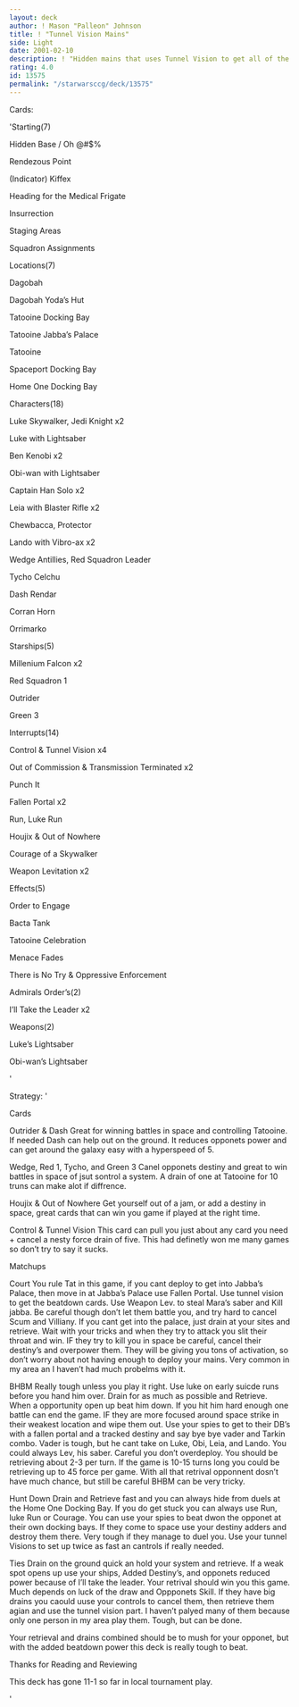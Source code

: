 ```yaml
---
layout: deck
author: ! Mason "Palleon" Johnson
title: ! "Tunnel Vision Mains"
side: Light
date: 2001-02-10
description: ! "Hidden mains that uses Tunnel Vision to get all of the cards you need to WIN (quick)"
rating: 4.0
id: 13575
permalink: "/starwarsccg/deck/13575"
---
```

Cards: 

'Starting(7) 


Hidden Base / Oh @#$%

Rendezous Point

(Indicator) Kiffex

Heading for the Medical Frigate

Insurrection

Staging Areas

Squadron Assignments


Locations(7)

Dagobah

Dagobah Yoda’s Hut

Tatooine Docking Bay

Tatooine Jabba’s Palace 

Tatooine

Spaceport Docking Bay

Home One Docking Bay


Characters(18)

Luke Skywalker, Jedi Knight x2

Luke with Lightsaber

Ben Kenobi x2

Obi-wan with Lightsaber

Captain Han Solo x2

Leia with Blaster Rifle x2

Chewbacca, Protector

Lando with Vibro-ax x2

Wedge Antillies, Red Squadron Leader

Tycho Celchu

Dash Rendar

Corran Horn

Orrimarko


Starships(5)

Millenium Falcon x2

Red Squadron 1

Outrider

Green 3


Interrupts(14)

Control & Tunnel Vision x4

Out of Commission & Transmission Terminated x2

Punch It

Fallen Portal x2

Run, Luke Run

Houjix & Out of Nowhere

Courage of a Skywalker

Weapon Levitation x2 


Effects(5)

Order to Engage

Bacta Tank

Tatooine Celebration 

Menace Fades

There is No Try & Oppressive Enforcement


Admirals Order’s(2)

I’ll Take the Leader x2


Weapons(2)

Luke’s Lightsaber

Obi-wan’s Lightsaber 

'

Strategy: '

Cards 


Outrider & Dash Great for winning battles in space and controlling Tatooine. If needed Dash can help out on the ground. It reduces opponets power and can get around the galaxy easy with a hyperspeed of 5. 


Wedge, Red 1, Tycho, and Green 3 Canel opponets destiny and great to win battles in space of jsut sontrol a system. A drain of one at Tatooine for 10 truns can make alot if diffrence. 


Houjix & Out of Nowhere Get yourself out of a jam, or add a destiny in space, great cards that can win you game if played at the right time. 


Control & Tunnel Vision This card can pull you just about any card you need + cancel a nesty force drain of five. This had definetly won me many games so don’t try to say it sucks. 


Matchups


Court You rule Tat in this game, if you cant deploy to get into Jabba’s Palace, then move in at Jabba’s Palace use Fallen Portal. Use tunnel vision to get the beatdown cards. Use Weapon Lev. to steal Mara’s saber and Kill jabba. Be careful though don’t let them battle you, and try hard to cancel Scum and Villiany. If you cant get into the palace, just drain at your sites and retrieve. Wait with your tricks and when they try to attack you slit their throat and win. IF they try to kill you in space be careful, cancel their destiny’s and overpower them. They will be giving you tons of activation, so don’t worry about not having enough to deploy your mains. Very common in my area an I haven’t had much probelms with it. 


BHBM Really tough unless you play it right. Use luke on early suicde runs before you hand him over. Drain for as much as possible and Retrieve. When a opportunity open up beat him down. If you hit him hard enough one battle can end the game. IF they are more focused around space strike in their weakest location and wipe them out. Use your spies to get to their DB’s with a fallen portal and a tracked destiny and say bye bye vader and Tarkin combo. Vader is tough, but he cant take on Luke, Obi, Leia, and Lando. You could always Lev, his saber. Careful you don’t overdeploy. You should be retrieving about 2-3 per turn. If the game is 10-15 turns long you could be retrieving up to 45 force per game. With all that retrival opponnent dosn’t have much chance, but still be careful BHBM can be very tricky. 


Hunt Down Drain and Retrieve fast and you can always hide from duels at the Home One Docking Bay. If you do get stuck you can always use Run, luke Run or Courage. You can use your spies to beat dwon the opponet at their own docking bays. If they come to space use your destiny adders and destroy them there. Very tough if they manage to duel you. Use your tunnel Visions to set up twice as fast an cantrols if really needed. 


Ties Drain on the ground quick an hold your system and retrieve. If a weak spot opens up use your ships, Added Destiny’s, and opponets reduced power because of I’ll take the leader. Your retrival should win you this game. Much depends on luck of the draw and Oppponets Skill. If they have big drains you caould uuse your controls to cancel them, then retrieve them agian and use the tunnel vision part. I haven’t palyed many of them because only one person in my area play them. Tough, but can be done. 


Your retrieval and drains combined should be to mush for your opponet, but with the added beatdown power this deck is really tough to beat.


Thanks for Reading and Reviewing


This deck has gone 11-1 so far in local tournament play. 


'
